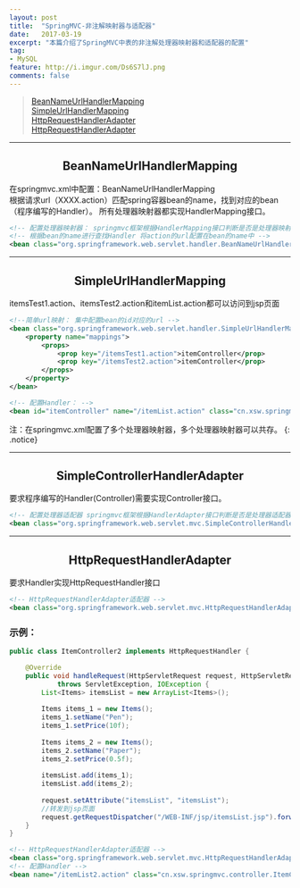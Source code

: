 ```yaml
---
layout: post
title:  "SpringMVC-非注解映射器与适配器"
date:   2017-03-19
excerpt: "本篇介绍了SpringMVC中表的非注解处理器映射器和适配器的配置"
tag:
- MySQL
feature: http://i.imgur.com/Ds6S7lJ.png
comments: false
---  
```


><a href="#1">BeanNameUrlHandlerMapping</a>  
><a href="#2">SimpleUrlHandlerMapping</a>   
><a href="#3">HttpRequestHandlerAdapter</a>  
><a href="#4">HttpRequestHandlerAdapter</a>   

***

<a name="1"></a>

## <center>BeanNameUrlHandlerMapping</center>  

在springmvc.xml中配置：BeanNameUrlHandlerMapping  
根据请求url（XXXX.action）匹配spring容器bean的name，找到对应的bean（程序编写的Handler）。
所有处理器映射器都实现HandlerMapping接口。  

```xml
<!-- 配置处理器映射器： springmvc框架根据HandlerMapping接口判断是否是处理器映射器 -->
<!-- 根据bean的name进行查找Handler 将action的url配置在bean的name中 -->
<bean class="org.springframework.web.servlet.handler.BeanNameUrlHandlerMapping" />
```


***

<a name="2"></a>

## <center>SimpleUrlHandlerMapping</center>  

itemsTest1.action、itemsTest2.action和itemList.action都可以访问到jsp页面

```xml
<!--简单url映射： 集中配置bean的id对应的url -->
<bean class="org.springframework.web.servlet.handler.SimpleUrlHandlerMapping">
	<property name="mappings">
		<props>
			<prop key="/itemsTest1.action">itemController</prop>
			<prop key="/itemsTest2.action">itemController</prop>
		</props>
	</property>
</bean>

<!-- 配置Handler： -->
<bean id="itemController" name="/itemList.action" class="cn.xsw.springmvc.controller.ItemController"/>

```


注：在springmvc.xml配置了多个处理器映射器，多个处理器映射器可以共存。
{: .notice} 

***

<a name="3"></a>

## <center>SimpleControllerHandlerAdapter</center>  

要求程序编写的Handler(Controller)需要实现Controller接口。

```xml
<!-- 配置处理器适配器 springmvc框架根据HandlerAdapter接口判断是否是处理器适配器 -->
<bean class="org.springframework.web.servlet.mvc.SimpleControllerHandlerAdapter"/> 
```

***

<a name="4"></a>

## <center>HttpRequestHandlerAdapter</center>  

要求Handler实现HttpRequestHandler接口

```xml
<!-- HttpRequestHandlerAdapter适配器 -->
<bean class="org.springframework.web.servlet.mvc.HttpRequestHandlerAdapter" />
```

### 示例：

```java
public class ItemController2 implements HttpRequestHandler {

	@Override
	public void handleRequest(HttpServletRequest request, HttpServletResponse response)
			throws ServletException, IOException {
		List<Items> itemsList = new ArrayList<Items>();
		
		Items items_1 = new Items();
		items_1.setName("Pen");
		items_1.setPrice(10f);
		
		Items items_2 = new Items();
		items_2.setName("Paper");
		items_2.setPrice(0.5f);
		
		itemsList.add(items_1);
		itemsList.add(items_2);
		
		request.setAttribute("itemsList", "itemsList");
		//转发到jsp页面
		request.getRequestDispatcher("/WEB-INF/jsp/itemsList.jsp").forward(request, response);
	}
}
```

```xml
<!-- HttpRequestHandlerAdapter适配器 -->
<bean class="org.springframework.web.servlet.mvc.HttpRequestHandlerAdapter" />
<!-- 配置Handler -->
<bean name="/itemList2.action" class="cn.xsw.springmvc.controller.ItemController2"></bean>
```
